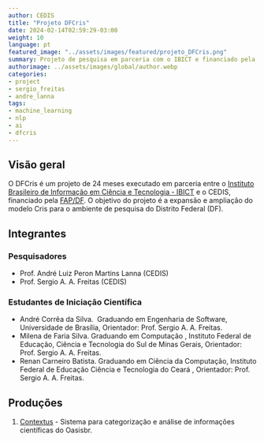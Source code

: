 ```yaml
---
author: CEDIS
title: "Projeto DFCris"
date: 2024-02-14T02:59:29-03:00
weight: 10
language: pt
featured_image: "../assets/images/featured/projeto_DFCris.png"
summary: Projeto de pesquisa em parceria com o IBICT e financiado pela FAP/DF.
authorimage: ../assets/images/global/author.webp
categories: 
- project
- sergio_freitas
- andre_lanna
tags:
- machine_learning
- nlp
- ai
- dfcris
---
```


## Visão geral

O DFCris é um projeto de 24 meses executado em parceria entre o [Instituto Brasileiro de Informação em Ciência e Tecnologia - IBICT](http://www.ibict.br/) e o CEDIS, financiado pela [FAP/DF](https://www.fap.df.gov.br/).
O objetivo do projeto é a expansão e ampliação do modelo Cris para o ambiente de pesquisa do Distrito Federal (DF). 
## Integrantes

### Pesquisadores 
- Prof. André Luiz Peron Martins Lanna (CEDIS)
- Prof. Sergio A. A. Freitas (CEDIS)
### Estudantes de Iniciação Científica
- André Corrêa da Silva.  Graduando em Engenharia de Software, Universidade de Brasília, Orientador: Prof. Sergio A. A. Freitas.
- Milena de Faria Silva. Graduando em Computação , Instituto Federal de Educação, Ciência e Tecnologia do Sul de Minas Gerais, Orientador: Prof. Sergio A. A. Freitas.
- Renan Carneiro Batista. Graduando em Ciência da Computação, Instituto Federal de Educação Ciência e Tecnologia do Ceará , Orientador: Prof. Sergio A. A. Freitas.
## Produções
1. [Contextus](http://contextus.ibict.br/) - Sistema para categorização e análise de informações científicas do Oasisbr.
